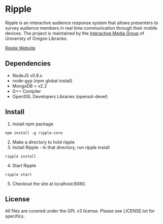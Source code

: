 Ripple
======

Ripple is an interactive audience response system that allows presenters to survey audience members in real time communication through their mobile devices. The project is maintained by the [Interactive Media Group](http://interactivemedia.uoregon.edu/) of Univeristy of Oregon Libraries.

[Ripple Website](http://interactivemedia.uoregon.edu/)

Dependencies
-------------------
* NodeJS v0.8.x 
* node-gyp (npm global install)
* MongoDB > v2.2
* G++ Compiler
* OpenSSL Developers Libraries (openssl-devel)


Install
-------------------
1. Install npm package

``` npm install -g ripple-core ```

2. Make a directory to hold ripple
3. Install Ripple - In that directory, run ripple install

``` ripple install ```

4. Start Ripple

``` ripple start ```

5. Checkout the site at localhost:8080.

License
-------
All files are covered under the GPL v3 license.  Please see LICENSE.txt for specifics.
